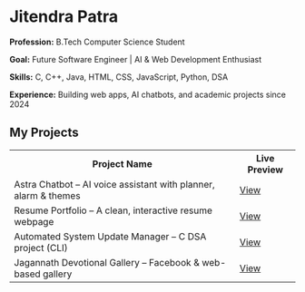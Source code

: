 <!DOCTYPE html>
<html lang="en">
<head>
  <meta charset="UTF-8">
</head>
<body>

  <h1>Jitendra Patra</h1>

  <div class="info">
    <p><strong>Profession:</strong> B.Tech Computer Science Student</p>
    <p><strong>Goal:</strong> Future Software Engineer | AI & Web Development Enthusiast</p>
    <p><strong>Skills:</strong> C, C++, Java, HTML, CSS, JavaScript, Python, DSA</p>
    <p><strong>Experience:</strong> Building web apps, AI chatbots, and academic projects since 2024</p>
  </div>

  <h2>My Projects</h2>

  <table>
    <tr>
      <th>Project Name</th>         
      <th>Live Preview</th>
    </tr>
    <tr>
      <td>Astra Chatbot – AI voice assistant with planner, alarm & themes</td>
      <td><a href="https://your-live-link1.com" target="_blank">View</a></td>
    </tr>
    <tr>
      <td>Resume Portfolio – A clean, interactive resume webpage</td>
      <td><a href="https://your-live-link2.com" target="_blank">View</a></td>
    </tr>
    <tr>
        <td>Automated System Update Manager – C DSA project (CLI)</td>
      <td><a href="https://your-live-link3.com" target="_blank">View</a></td>
    </tr>
    <tr>
        <td>Jagannath Devotional Gallery – Facebook & web-based gallery</td>
      <td><a href="https://your-live-link4.com" target="_blank">View</a></td>
          </tr>
  </table>

</body>
</html>
